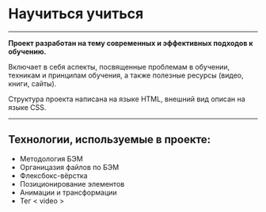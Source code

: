 # Научиться учиться

-----

<b>Проект разработан на тему современных и эффективных подходов к обучению.</b>
<p>Включает в себя аспекты, посвященные проблемам в обучении, техникам и принципам обучения, а также полезные ресурсы (видео, книги, сайты).</p>

<p>Структура проекта написана на языке HTML, внешний вид описан на языке CSS.</p>

-----
## Технологии, используемые в проекте: ##
- Методология БЭМ
- Органицазия файлов по БЭМ
- Флексбокс-вёрстка
- Позиционирование элементов
- Анимации и трансформации
- Тег < video >





 


